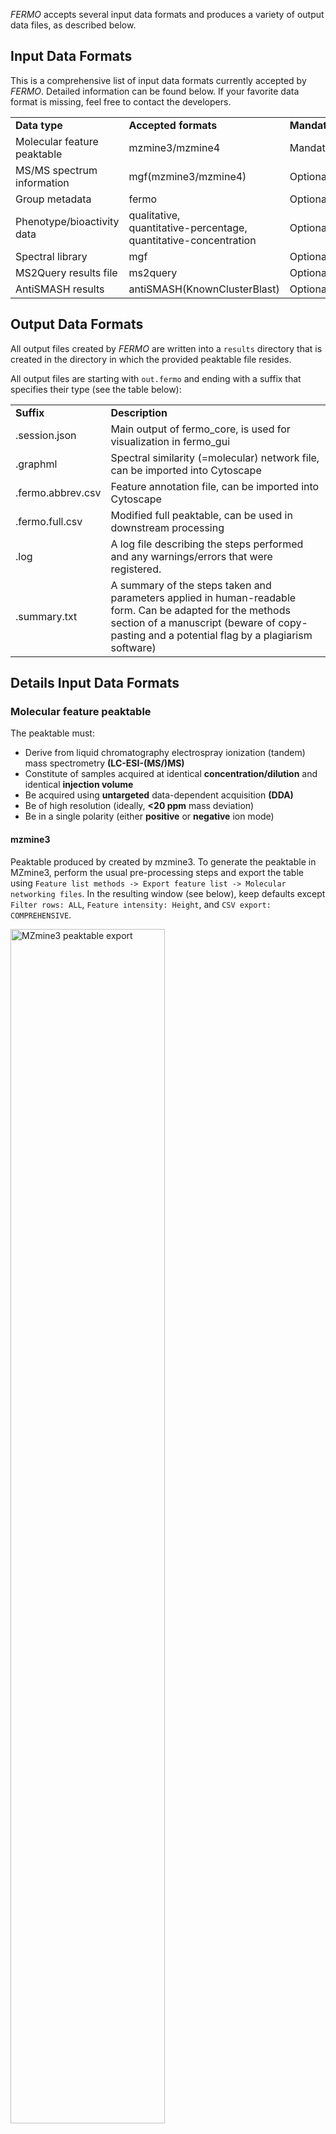 *FERMO* accepts several input data formats and produces a variety of output data files, as described below.

## Input Data Formats

This is a comprehensive list of input data formats currently accepted by *FERMO*. Detailed information can be found below. If your favorite data format is missing, feel free to contact the developers.

<table style="width: 100%;">
  <tr>
    <td style="width: 25%;"><b>Data type</b></td>
    <td style="width: 25%;"><b>Accepted formats</b></td>
    <td style="width: 25%;"><b>Mandatory/Optional</b></td>
    <td style="width: 25%;"><b>Example</b></td>
  </tr>
  <tr>
    <td style="width: 25%;">Molecular feature peaktable</td>
    <td style="width: 25%;">mzmine3/mzmine4</td>
    <td style="width: 25%;">Mandatory</td>
    <td style="width: 25%;"><a href="https://github.com/mmzdouc/fermo_core/blob/main/tests/test_data/test.peak_table_quant_full.csv" target="_blank" rel="noopener noreferrer">mzmine3</a></td>
  </tr>
  <tr>
    <td style="width: 25%;">MS/MS spectrum information</td>
    <td style="width: 25%;">mgf(mzmine3/mzmine4)</td>
    <td style="width: 25%;">Optional</td>
    <td style="width: 25%;"><a href="https://github.com/mmzdouc/fermo_core/blob/main/tests/test_data/test.msms.mgf" target="_blank" rel="noopener noreferrer">mgf(mzmine3)</a></td>
  </tr>
  <tr>
    <td style="width: 25%;">Group metadata</td>
    <td style="width: 25%;">fermo</td>
    <td style="width: 25%;">Optional</td>
    <td style="width: 25%;"><a href="https://github.com/mmzdouc/fermo_core/blob/main/tests/test_data/test.group_metadata.csv" target="_blank" rel="noopener noreferrer">fermo</a></td>
  </tr>
  <tr>
    <td style="width: 25%;">Phenotype/bioactivity data</td>
    <td style="width: 25%;">qualitative,<br>quantitative-percentage,<br>quantitative-concentration</td>
    <td style="width: 25%;">Optional</td>
    <td style="width: 25%;"><a href="https://github.com/mmzdouc/fermo_core/blob/main/tests/test_data/test.bioactivity.qualitative.csv" target="_blank" rel="noopener noreferrer">qualitative</a>,<br><a href="https://github.com/mmzdouc/fermo_core/blob/main/tests/test_data/test.bioactivity.quant-percentage.csv" target="_blank" rel="noopener noreferrer">quantitative-percentage</a>,<br><a href="https://github.com/mmzdouc/fermo_core/blob/main/tests/test_data/test.bioactivity.quant-concentration.csv" target="_blank" rel="noopener noreferrer">quantitative-concentration</a></td>
  </tr>
  <tr>
    <td style="width: 25%;">Spectral library</td>
    <td style="width: 25%;">mgf</td>
    <td style="width: 25%;">Optional</td>
    <td style="width: 25%;"><a href="https://github.com/mmzdouc/fermo_core/blob/main/tests/test_data/test.spectral_library.mgf" target="_blank" rel="noopener noreferrer">mgf</a></td>
  </tr>
  <tr>
    <td style="width: 25%;">MS2Query results file</td>
    <td style="width: 25%;">ms2query</td>
    <td style="width: 25%;">Optional</td>
    <td style="width: 25%;"><a href="https://github.com/mmzdouc/fermo_core/blob/main/tests/test_data/test.ms2query_results.csv" target="_blank" rel="noopener noreferrer">ms2query</a></td>
  </tr>
  <tr>
    <td style="width: 25%;">AntiSMASH results</td>
    <td style="width: 25%;">antiSMASH(KnownClusterBlast)</td>
    <td style="width: 25%;">Optional</td>
    <td style="width: 25%;"><a href="https://github.com/mmzdouc/fermo_core/tree/main/tests/test_data/JABTEZ000000000.1/" target="_blank" rel="noopener noreferrer">antiSMASH(KnownClusterBlast)</a></td>
  </tr>
</table>

## Output Data Formats

All output files created by *FERMO* are written into a `results` directory that is created in the directory in which the provided peaktable file resides.

All output files are starting with `out.fermo` and ending with a suffix that specifies their type (see the table below):


<table style="width: 100%;">
  <tr>
    <td style="width: 25%;"><b>Suffix</b></td>
    <td style="width: 75%;"><b>Description</b></td>
  </tr>
  <tr>
    <td style="width: 25%;">.session.json</td>
    <td style="width: 75%;">Main output of fermo_core, is used for visualization in fermo_gui</td>
  </tr>
  <tr>
    <td style="width: 25%;">.graphml</td>
    <td style="width: 75%;">Spectral similarity (=molecular) network file, can be imported into Cytoscape</td>
  </tr>
  <tr>
    <td style="width: 25%;">.fermo.abbrev.csv</td>
    <td style="width: 75%;">Feature annotation file, can be imported into Cytoscape</td>
  </tr>
  <tr>
    <td style="width: 25%;">.fermo.full.csv</td>
    <td style="width: 75%;">Modified full peaktable, can be used in downstream processing</td>
  </tr>
  <tr>
    <td style="width: 25%;">.log</td>
    <td style="width: 75%;">A log file describing the steps performed and any warnings/errors that were registered.</td>
  </tr>
  <tr>
    <td style="width: 25%;">.summary.txt</td>
    <td style="width: 75%;">A summary of the steps taken and parameters applied in human-readable form. Can be adapted for the methods section of a manuscript (beware of copy-pasting and a potential flag by a plagiarism software)</td>
  </tr>
</table>

## Details Input Data Formats

### Molecular feature peaktable

The peaktable must:

- Derive from liquid chromatography electrospray ionization (tandem) mass spectrometry **(LC-ESI-(MS/)MS)**
- Constitute of samples acquired at identical **concentration/dilution** and identical **injection volume**
- Be acquired using **untargeted** data-dependent acquisition **(DDA)**
- Be of high resolution (ideally, **<20 ppm** mass deviation)
- Be in a single polarity (either **positive** or **negative** ion mode)


#### mzmine3

Peaktable produced by created by mzmine3. 
To generate the peaktable in MZmine3, perform the usual pre-processing steps and export the table using `Feature list methods -> Export feature list -> Molecular networking files`. In the resulting window (see below), keep defaults except `Filter rows: ALL`, `Feature intensity: Height`, and `CSV export: COMPREHENSIVE`.

<img src="../../assets/images/screenshots/export.mzmine3.png" alt="MZmine3 peaktable export" style="width: 70%;">

*FERMO* will automatically try to parse **ion identity information** and **library matching** annotation from the peaktable.

For an example, see <a href="https://github.com/fermo-metabolomics/fermo_core/blob/main/tests/test_data/mzmine3/mzmine3.9.0.csv" target="_blank" rel="noopener noreferrer">here</a>.

#### mzmine4

*FERMO* also accepts peaktables from mzmine4 (exported analogously as above)

*FERMO* will automatically try to parse **ion identity information** and **library matching** annotation from the peaktable.

For an example, see <a href="https://github.com/fermo-metabolomics/fermo_core/blob/main/tests/test_data/mzmine4/mzmine4.5.37.csv" target="_blank" rel="noopener noreferrer">here</a>.

### MSMS spectrum information

#### mgf(mzmine3/mzmine4)

The MS/MS (MS2) fragmentation data file is automatically generated during MZmine (version >=3) peaktable export (see above).

```
BEGIN IONS
FEATURE_ID=13
PEPMASS=610.3346
SCANS=13
RTINSECONDS=572.766
CHARGE=0+
MSLEVEL=2
98.8724 4.9E1
103.7477 2.9E1
... ...
END IONS
```

### Group Metadata

#### fermo

`.csv`-file (see example below). Specifically, the file must have:

- A single column labeled `sample_name` specifying the samples IDs. Entries in this column must be unique.
- One or more columns specifying group categories. In these columns, all values must be strings (no numbers).

Optionally, the file may have:

- One or more samples designated as sample blanks with the signal word `BLANK`.

```csv
sample_name,phylogroup,medium
sample1.mzXML,group1,mediumA
sample2.mzXML,group1,mediumB
sample3.mzXML,group2,mediumA
sample4.mzXML,group2,mediumB
sample1.mzXML,BLANK,BLANK
sampleN.mzXML,groupX,mediumY
```

### Phenotype (bioactivity) data

#### qualitative

`.csv`-file (see example below). Specifically, the file must have:

- A single column labeled `sample_name` specifying the samples considered “positive”

```csv
sample_name
sample1.mzXML
sample2.mzXML
sample3.mzXML
sampleN.mzXML
```


#### quantitative-percentage

`.csv-file` (see example below). Specifically, the file must have:

- A column labeled `sample_name` specifying the sample identifiers 
- A column labeled `well` specifying the well number. Numbers in this column must be occurring only once. Note that the label `well` stands for any measurement reference (vial, rack position, etc.)
- One to six columns labeled with `assay:...`, which indicate different assays (or one assay at different concentrations). The values indicate the percentage inhibition measured for this sample. Negative percentages are considered as 0 (zero).
- Measurements for at least 4 samples

```csv
sample_name,well,assay:assay1_conc1,assay:assay1_conc2,assay2_conc1
sample1.mzXML,1,6,30,98
sample1.mzXML,2,-5,22,80
sample2.mzXML,3,3,15,-20
sample2.mzXML,4,18,17,32
sampleN.mzXML,M,X,Y,Z
```


#### quantitative-concentration

`.csv`-file (see example below). Specifically, the file must have:

- A column labeled `sample_name` specifying the sample identifiers 
- A column labeled `well` specifying the well number. Numbers in this column must be occurring only once. Note that the label `well` stands for any measurement reference (vial, rack position, etc.)
- One to six columns labeled with `assay:...`, which indicate different assays. The values indicate the minimal inhibitory concentration and must be positive numbers. Samples with no measured activity are indicated with 0 (zero).
- Measurements for at least 4 samples

```csv
sample_name,well,assay:bactericidal
sample1.mzXML,1,256
sample1.mzXML,2,256
sample1.mzXML,3,64
sample1.mzXML,4,32
sample1.mzXML,5,0
sample1.mzXML,6,0
sampleN.mzXML,M,X
```

### Spectral Library

#### mgf(GNPS)

A `.mgf`-file (Mascot generic format) as produced by GNPS. Specifically, this file must:

- Start with `BEGIN IONS`
- Have a `PEPMASS` entry indicating the precursor ion m/z
- Have a number of fragment-intensity pairs
- End with `END IONS`

Optionally, the following fields are supported:
- `SMILES`
- `INCHI` 
- `NAME`

Other fields may be present but are not actively parsed.

```
BEGIN IONS
PEPMASS=1649.45
NAME=Fakeomycin
SMILES=CCCCCC
INCHI=AKFVOKPQHFBYCA
SCANS=1
172.073334	80.0
190.080322	201.0
... ...
END IONS
``` 

### MS2Query Results File

#### ms2query(fermo-modified)

A MS2Query result `.csv-file`. Specifically, it must have:

- A column labeled `id` or `feature_id` with numbers matching molecular feature IDs (default from MS2Query >= `v1.5.3`)
- A column labeled `analog_compound_name`
- A column labeled `ms2query_model_prediction`
- A column labeled `precursor_mz_difference`
- A column labeled `precursor_mz_analog`
- A column labeled `smiles`
- A column labeled `inchikey`
- A column labeled `npc_class_results`

```csv
ms2query_model_prediction,precursor_mz_difference,precursor_mz_query_spectrum,precursor_mz_analog,inchikey,analog_compound_name,smiles,feature_id,npc_class_results
0.3459,47.0324,247.1276,294.1600,AAAAAAAAAA,”fakeomycin”,CCCCC,3,Carboline alkaloids
```

### AntiSMASH Results

#### Online (`fermo_gui`)

In the online version, *FERMO* requires only an existing antiSMASH job ID, which it will use to automatically fetch the required data. 
An antiSMASH job ID has the format `taxon-aaaaaaaa-bbbb-cccc-dddd-eeeeeeeeee`. 
The ID can be found in the antiSMASH notification email or in the URL when browsing the job results.

#### Offline CLI (`fermo_core`)

The `fermo_core` CLI requires a single antiSMASH results directory (at the time of writing, version 7.1) containing a `knownclusterblast` results directory.
